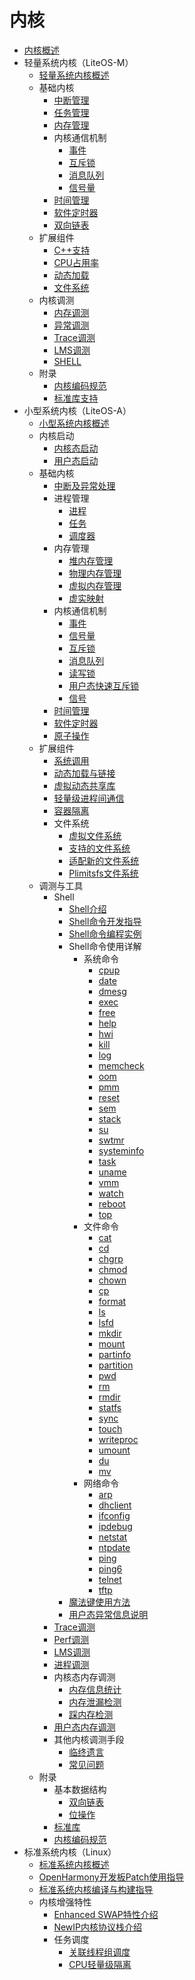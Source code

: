 # 内核

- [内核概述](kernel-overview.md)
- 轻量系统内核（LiteOS-M）
    - [轻量系统内核概述](kernel-mini-overview.md)
    - 基础内核
        - [中断管理](kernel-mini-basic-interrupt.md)
        - [任务管理](kernel-mini-basic-task.md)
        - [内存管理](kernel-mini-basic-memory.md)
        - 内核通信机制
            - [事件](kernel-mini-basic-ipc-event.md)
            - [互斥锁](kernel-mini-basic-ipc-mutex.md)
            - [消息队列](kernel-mini-basic-ipc-queue.md)
            - [信号量](kernel-mini-basic-ipc-sem.md)
        - [时间管理](kernel-mini-basic-time.md)
        - [软件定时器](kernel-mini-basic-soft.md)
        - [双向链表](kernel-mini-basic-list.md)
    - 扩展组件
        - [C++支持](kernel-mini-extend-support.md)
        - [CPU占用率](kernel-mini-extend-cpup.md)
        - [动态加载](kernel-mini-extend-dynamic-loading.md)
        - [文件系统](kernel-mini-extend-file.md)
    - 内核调测
        - [内存调测](kernel-mini-memory-debug.md)
        - [异常调测](kernel-mini-memory-exception.md)
        - [Trace调测](kernel-mini-memory-trace.md)
        - [LMS调测](kernel-mini-memory-lms.md)
        - [SHELL](kernel-mini-debug-shell.md)
    - 附录
        - [内核编码规范](kernel-mini-appx-code.md)
        - [标准库支持](kernel-mini-appx-lib.md)
- 小型系统内核（LiteOS-A）
    - [小型系统内核概述](kernel-small-overview.md)
    - 内核启动
        - [内核态启动](kernel-small-start-kernel.md)
        - [用户态启动](kernel-small-start-user.md)
    - 基础内核
        - [中断及异常处理](kernel-small-basic-interrupt.md)
        - 进程管理
            - [进程](kernel-small-basic-process-process.md)
            - [任务](kernel-small-basic-process-thread.md)
            - [调度器](kernel-small-basic-process-scheduler.md)
        - 内存管理
            - [堆内存管理](kernel-small-basic-memory-heap.md)
            - [物理内存管理](kernel-small-basic-memory-physical.md)
            - [虚拟内存管理](kernel-small-basic-memory-virtual.md)
            - [虚实映射](kernel-small-basic-inner-reflect.md)
        - 内核通信机制
            - [事件](kernel-small-basic-trans-event.md)
            - [信号量](kernel-small-basic-trans-semaphore.md)
            - [互斥锁](kernel-small-basic-trans-mutex.md)
            - [消息队列](kernel-small-basic-trans-queue.md)
            - [读写锁](kernel-small-basic-trans-rwlock.md)
            - [用户态快速互斥锁](kernel-small-basic-trans-user-mutex.md)
            - [信号](kernel-small-basic-trans-user-signal.md)
        - [时间管理](kernel-small-basic-time.md)
        - [软件定时器](kernel-small-basic-softtimer.md)
        - [原子操作](kernel-small-basic-atomic.md)
    - 扩展组件
        - [系统调用](kernel-small-bundles-system.md)
        - [动态加载与链接](kernel-small-bundles-linking.md)
        - [虚拟动态共享库](kernel-small-bundles-share.md)
        - [轻量级进程间通信](kernel-small-bundles-ipc.md)
        - [容器隔离](kernel-small-bundles-container.md)
        - 文件系统
            - [虚拟文件系统](kernel-small-bundles-fs-virtual.md)
            - [支持的文件系统](kernel-small-bundles-fs-support.md)
            - [适配新的文件系统](kernel-small-bundles-fs-new.md)
            - [Plimitsfs文件系统](kernel-small-plimits.md)
    - 调测与工具
        - Shell
            - [Shell介绍](kernel-small-debug-shell-overview.md)
            - [Shell命令开发指导](kernel-small-debug-shell-guide.md)
            - [Shell命令编程实例](kernel-small-debug-shell-build.md)
            - Shell命令使用详解
                - 系统命令
                    - [cpup](kernel-small-debug-shell-cmd-cpup.md)
                    - [date](kernel-small-debug-shell-cmd-date.md)
                    - [dmesg](kernel-small-debug-shell-cmd-dmesg.md)
                    - [exec](kernel-small-debug-shell-cmd-exec.md)
                    - [free](kernel-small-debug-shell-cmd-free.md)
                    - [help](kernel-small-debug-shell-cmd-help.md)
                    - [hwi](kernel-small-debug-shell-cmd-hwi.md)
                    - [kill](kernel-small-debug-shell-cmd-kill.md)
                    - [log](kernel-small-debug-shell-cmd-log.md)
                    - [memcheck](kernel-small-debug-shell-cmd-memcheck.md)
                    - [oom](kernel-small-debug-shell-cmd-oom.md)
                    - [pmm](kernel-small-debug-shell-cmd-pmm.md)
                    - [reset](kernel-small-debug-shell-cmd-reset.md)
                    - [sem](kernel-small-debug-shell-cmd-sem.md)
                    - [stack](kernel-small-debug-shell-cmd-stack.md)
                    - [su](kernel-small-debug-shell-cmd-su.md)
                    - [swtmr](kernel-small-debug-shell-cmd-swtmr.md)
                    - [systeminfo](kernel-small-debug-shell-cmd-sysinfo.md)
                    - [task](kernel-small-debug-shell-cmd-task.md)
                    - [uname](kernel-small-debug-shell-cmd-uname.md)
                    - [vmm](kernel-small-debug-shell-cmd-vmm.md)
                    - [watch](kernel-small-debug-shell-cmd-watch.md)
                    - [reboot](kernel-small-debug-shell-cmd-reboot.md)
                    - [top](kernel-small-debug-shell-cmd-top.md)
                - 文件命令
                    - [cat](kernel-small-debug-shell-file-cat.md)
                    - [cd](kernel-small-debug-shell-file-cd.md)
                    - [chgrp](kernel-small-debug-shell-file-chgrp.md)
                    - [chmod](kernel-small-debug-shell-file-chmod.md)
                    - [chown](kernel-small-debug-shell-file-chown.md)
                    - [cp](kernel-small-debug-shell-file-cp.md)
                    - [format](kernel-small-debug-shell-file-format.md)
                    - [ls](kernel-small-debug-shell-file-ls.md)
                    - [lsfd](kernel-small-debug-shell-file-lsfd.md)
                    - [mkdir](kernel-small-debug-shell-file-mkdir.md)
                    - [mount](kernel-small-debug-shell-file-mount.md)
                    - [partinfo](kernel-small-debug-shell-file-partinfo.md)
                    - [partition](kernel-small-debug-shell-file-partition.md)
                    - [pwd](kernel-small-debug-shell-file-pwd.md)
                    - [rm](kernel-small-debug-shell-file-rm.md)
                    - [rmdir](kernel-small-debug-shell-file-rmdir.md)
                    - [statfs](kernel-small-debug-shell-file-statfs.md)
                    - [sync](kernel-small-debug-shell-file-sync.md)
                    - [touch](kernel-small-debug-shell-file-touch.md)
                    - [writeproc](kernel-small-debug-shell-file-write.md)
                    - [umount](kernel-small-debug-shell-file-umount.md)
                    - [du](kernel-small-debug-shell-file-du.md)
                    - [mv](kernel-small-debug-shell-file-mv.md)
                - 网络命令
                    - [arp](kernel-small-debug-shell-net-arp.md)
                    - [dhclient](kernel-small-debug-shell-net-dhclient.md)
                    - [ifconfig](kernel-small-debug-shell-net-ifconfig.md)
                    - [ipdebug](kernel-small-debug-shell-net-ipdebug.md)
                    - [netstat](kernel-small-debug-shell-net-netstat.md)
                    - [ntpdate](kernel-small-debug-shell-net-ntpdate.md)
                    - [ping](kernel-small-debug-shell-net-ping.md)
                    - [ping6](kernel-small-debug-shell-net-ping6.md)
                    - [telnet](kernel-small-debug-shell-net-telnet.md)
                    - [tftp](kernel-small-debug-shell-net-tftp.md)
            - [魔法键使用方法](kernel-small-debug-shell-magickey.md)
            - [用户态异常信息说明](kernel-small-debug-shell-error.md)
        - [Trace调测](kernel-small-debug-trace.md)
        - [Perf调测](kernel-small-debug-perf.md)
        - [LMS调测](kernel-small-memory-lms.md)
        - [进程调测](kernel-small-debug-process-cpu.md)
        - 内核态内存调测
            - [内存信息统计](kernel-small-debug-memory-info.md)
            - [内存泄漏检测](kernel-small-debug-memory-leak.md)
            - [踩内存检测](kernel-small-debug-memory-corrupt.md)
        - [用户态内存调测](kernel-small-debug-user.md)
        - 其他内核调测手段
            - [临终遗言](kernel-small-debug-trace-other-lastwords.md)
            - [常见问题](kernel-small-debug-trace-other-faqs.md)
    - 附录
        - 基本数据结构
            - [双向链表](kernel-small-apx-dll.md)
            - [位操作](kernel-small-apx-bitwise.md)
        - [标准库](kernel-small-apx-library.md)
        - [内核编码规范](kernel-mini-appx-code.md)
- 标准系统内核（Linux）
    - [标准系统内核概述](kernel-standard-overview.md)
    - [OpenHarmony开发板Patch使用指导](kernel-standard-patch.md)
    - [标准系统内核编译与构建指导](kernel-standard-build.md)
    - 内核增强特性
        - [Enhanced SWAP特性介绍](kernel-standard-mm-eswap.md)
        - [NewIP内核协议栈介绍](kernel-standard-newip.md)
        - 任务调度
            - [关联线程组调度](kernel-standard-sched-rtg.md)
            - [CPU轻量级隔离](kernel-standard-sched-cpuisolation.md)
